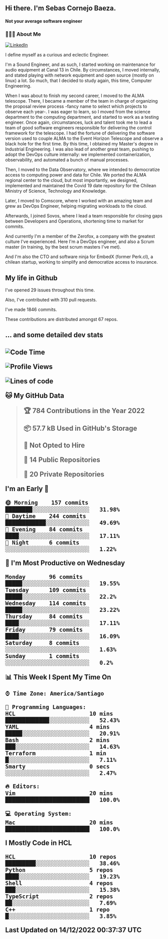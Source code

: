 <h2> Hi there.  I'm Sebas Cornejo Baeza.</h2>
<h4> Not your average software engineer</h4>
<h3> 👨🏻‍💻 About Me </h3>
<a href="http://linkedin.com/in/sebastian-cornejo-baeza/"><img alt="LinkedIn" src="https://img.shields.io/badge/Sebas%20Cornejo%20-informational?style=appveyor&logo=linkedin"></a>


I define myself as a curious and eclectic Engineer.

I'm a Sound Engineer, and as such, I started working on maintenance for audio equipment at Canal 13 in Chile.
By circumstances, I moved internally, and stated playing with network equipment and open source (mostly on linux) 
a lot. So much, that I decided to study again, this time, Computer Engineering.

When I was about to finish my second career, I moved to the ALMA telescope. There, I became a member of the team
in charge of organizing the proposal review process -fancy name to select which projects to observe each year-. 
I was eager to learn, so I moved from the science department to the computing department, and started to work as 
a testing engineer. Once again, circumstances, luck and talent took me to lead a team of good software engineers 
responsible for delivering the control framework for the telescope. I had the fortune of delivering the software
version used to couple ALMA to the Event Horizon Telescope and observe a black hole for the first time.
By this time, I obtained my Master's degree in Industrial Engineering.
I was also lead of another great team, pushing to adopt the DevOps culture internally: we implemented containerization, observability, and automated a bunch of manual processes.

Then, I moved to the Data Observatory, where we intended to democratize access to computing power
and data for Chile. We ported the ALMA regional center to the cloud, but most importantly, we designed, implemented
and maintained the Covid 19 date repository for the Chilean Ministry of Science, Technology and Knowledge.

Later, I moved to Comscore, where I worked with an amazing team and grew as DevOps Engineer, helping migrating workloads to the cloud.

Afterwards, I joined Sovos, where I lead a team responsible for closing gaps between Developers and Operations, shortening time to market for commits.

And currently I'm a member of the Zerofox, a company with the greatest culture I've experienced. Here I'm a DevOps
engineer, and also a Scrum master (in training, by the best scrum masters I've met).
 
And I'm also the CTO and software ninja for EmbedX (former Perk.cl), a chilean startup, working to simplify and democratize access to insurance.

<h2> My life in Github </h2>

I've opened 29 issues throughout this time.

Also, I've contributed with 310 pull requests.

I've made 1846 commits.

These contributions are distributed amongst 67 repos.

<h2>... and some detailed dev stats<h2>

<!--START_SECTION:waka-->
![Code Time](http://img.shields.io/badge/Code%20Time-214%20hrs%2026%20mins-blue)

![Profile Views](http://img.shields.io/badge/Profile%20Views-0-blue)

![Lines of code](https://img.shields.io/badge/From%20Hello%20World%20I%27ve%20Written-542%20Thousand%20lines%20of%20code-blue)

**🐱 My GitHub Data** 

> 🏆 784 Contributions in the Year 2022
 > 
> 📦 57.7 kB Used in GitHub's Storage 
 > 
> 🚫 Not Opted to Hire
 > 
> 📜 14 Public Repositories 
 > 
> 🔑 20 Private Repositories  
 > 
**I'm an Early 🐤** 

```text
🌞 Morning    157 commits    ████████░░░░░░░░░░░░░░░░░   31.98% 
🌆 Daytime    244 commits    ████████████░░░░░░░░░░░░░   49.69% 
🌃 Evening    84 commits     ████░░░░░░░░░░░░░░░░░░░░░   17.11% 
🌙 Night      6 commits      ░░░░░░░░░░░░░░░░░░░░░░░░░   1.22%

```
📅 **I'm Most Productive on Wednesday** 

```text
Monday       96 commits     █████░░░░░░░░░░░░░░░░░░░░   19.55% 
Tuesday      109 commits    █████░░░░░░░░░░░░░░░░░░░░   22.2% 
Wednesday    114 commits    █████░░░░░░░░░░░░░░░░░░░░   23.22% 
Thursday     84 commits     ████░░░░░░░░░░░░░░░░░░░░░   17.11% 
Friday       79 commits     ████░░░░░░░░░░░░░░░░░░░░░   16.09% 
Saturday     8 commits      ░░░░░░░░░░░░░░░░░░░░░░░░░   1.63% 
Sunday       1 commits      ░░░░░░░░░░░░░░░░░░░░░░░░░   0.2%

```


📊 **This Week I Spent My Time On** 

```text
⌚︎ Time Zone: America/Santiago

💬 Programming Languages: 
HCL                      10 mins             █████████████░░░░░░░░░░░░   52.43% 
YAML                     4 mins              █████░░░░░░░░░░░░░░░░░░░░   20.91% 
Bash                     2 mins              ███░░░░░░░░░░░░░░░░░░░░░░   14.63% 
Terraform                1 min               █░░░░░░░░░░░░░░░░░░░░░░░░   7.11% 
Smarty                   0 secs              ░░░░░░░░░░░░░░░░░░░░░░░░░   2.47%

🔥 Editors: 
Vim                      20 mins             █████████████████████████   100.0%

💻 Operating System: 
Mac                      20 mins             █████████████████████████   100.0%

```

**I Mostly Code in HCL** 

```text
HCL                      10 repos            █████████░░░░░░░░░░░░░░░░   38.46% 
Python                   5 repos             ████░░░░░░░░░░░░░░░░░░░░░   19.23% 
Shell                    4 repos             ███░░░░░░░░░░░░░░░░░░░░░░   15.38% 
TypeScript               2 repos             ██░░░░░░░░░░░░░░░░░░░░░░░   7.69% 
C++                      1 repo              █░░░░░░░░░░░░░░░░░░░░░░░░   3.85%

```



 Last Updated on 14/12/2022 00:37:37 UTC
<!--END_SECTION:waka-->
